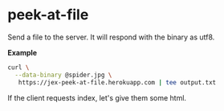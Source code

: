 # peek-at-file

Send a file to the server.  It will respond with the binary as utf8.

**Example**

```sh
curl \
  --data-binary @spider.jpg \
   https://jex-peek-at-file.herokuapp.com | tee output.txt
```

If the client requests index, let's give them some html.
